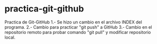 # practica-git-github
Practica de Git-GitHub
1.- Se hizo un cambio en el archivo INDEX del programa. 
2.- Cambio para practicar "git push" a GitHub
3.- Cambio en el repositorio remoto para probar comando "git pull" y modificar repositorio local. 
